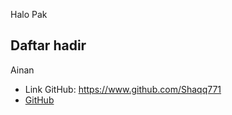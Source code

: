 Halo Pak

## Daftar hadir

Ainan
- Link GitHub: https://www.github.com/Shaqq771
- [GitHub](https://www.github.com/Shaqq771)

